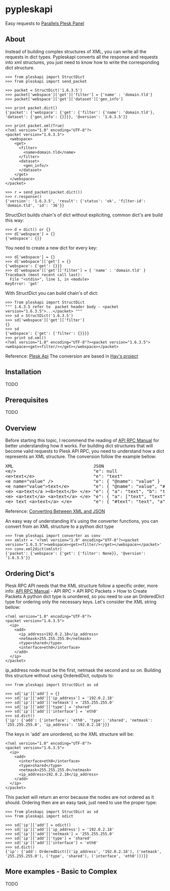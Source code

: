 # pypleskapi

Easy requests to [Parallels Plesk Panel](http://www.parallels.com/products/plesk/)

## About
Instead of building complex structures of XML, you can write all the requests in dict types.
Pypleskapi converts all the response and requests into xml structures, you just need to know how to write
the corresponding dict structure.

    >>> from pleskapi import StructDict
    >>> from pleskapi import send_packet

    >>> packet = StructDict('1.6.3.5')
    >>> packet['webspace']['get']['filter'] = {'name' : 'domain.tld'}
    >>> packet['webspace']['get']['dataset']['gen_info']
	
	>>> print packet.dict()
	{'packet': {'webspace': {'get': {'filter': {'name': 'domain.tld'}, 'dataset': {'gen_info': {}}}}, '@version': '1.6.3.5'}}

	>>> print packet.xml(True)
	<?xml version="1.0" encoding="UTF-8"?>
	<packet version="1.6.3.5">
	  <webspace>
	    <get>
    	  <filter>
	        <name>domain.tld</name>
	      </filter>
	      <dataset>
	        <gen_info/>
	      </dataset>
	    </get>
	  </webspace>
	</packet>

    >>> r = send_packet(packet.dict())
    >>> r.response()
    {'version': '1.6.3.5', 'result': {'status': 'ok', 'filter-id': 'domain.tld', 'id': '36'}}

StructDict builds chain's of dict without expliciting, common dict's are build this way:
	
	>>> d = dict() or {}
	>>> d['webspace'] = {}
	{'webspace': {}}

You need to create a new dict for every key:

	>>> d['webspace'] = {}
	>>> d['webspace']['get'] = {}
	{'webspace': {'get': {}}}
	>>> d['webspace']['get']['filter'] = { 'name' : 'domain.tld' }
	Traceback (most recent call last):
	  File "<stdin>", line 1, in <module>
	KeyError: 'get'

With StructDict you can build chain's of dict:
	
	>>> from pleskapi import StructDict
	""" 1.6.3.5 refer to  packet header body - <packet version="1.6.3.5">...</packet> """
	>>> sd = StructDict('1.6.3.5')
	>>> sd['webspace']['get']['filter']
	{}
	>>> sd
	{'webspace': {'get': {'filter': {}}}}
	>>> print sd.xml()
	<?xml version="1.0" encoding="UTF-8"?><packet version="1.6.3.5"><webspace><get><filter/></get></webspace></packet>

Reference: [Plesk Api](http://download1.parallels.com/Plesk/PP11/11.0/Doc/en-US/online/plesk-api-rpc/33899.htm)
The conversion are based in [Hay's project](http://github.com/hay/xml2json)

## Installation

TODO

## Prerequisites

TODO

## Overview

Before starting this topic, I recommend the reading of [API RPC Manual](http://www.parallels.com/download/plesk/11/documentation/) for
better understanding how it works.
For building dict structures that will become valid requests to Plesk API RPC, you need to understand how a dict represents an XML structure.
The conversion follow the example bellow:

<pre>
XML                              JSON
&lt;e/&gt;                             "e": null
&lt;e&gt;text&lt;/e&gt;                      "e": "text"
&lt;e name="value" /&gt;               "e": { "@name": "value" }
&lt;e name="value"&gt;text&lt;/e&gt;         "e": { "@name": "value", "#text": "text" }
&lt;e&gt; &lt;a&gt;text&lt;/a &gt;&lt;b&gt;text&lt;/b&gt; &lt;/e&gt; "e": { "a": "text", "b": "text" }
&lt;e&gt; &lt;a&gt;text&lt;/a&gt; &lt;a&gt;text&lt;/a&gt; &lt;/e&gt; "e": { "a": ["text", "text"] }
&lt;e&gt; text &lt;a&gt;text&lt;/a&gt; &lt;/e&gt;        "e": { "#text": "text", "a": "text" }
</pre>

Reference: [Converting Between XML and JSON](http://www.xml.com/pub/a/2006/05/31/converting-between-xml-and-json.html)

An easy way of understanding it's using the converter functions, you can convert from an XML structure to a python dict type

	>>> from pleskapi import converter as conv
	>>> xmlstr = '<?xml version="1.0" encoding="UTF-8"?><packet version="1.6.3.5"><webspace><get><filter/></get></webspace></packet>'
	>>> conv.xml2dict(xmlstr)
	{'packet': {'webspace': {'get': {'filter': None}}, '@version': '1.6.3.5'}}

## Ordering Dict's

Plesk RPC API needs that the XML structure follow a specific order, more info: [API RPC Manual](http://www.parallels.com/download/plesk/11/documentation/) - API RPC > API RPC Packets > How to Create Packets
A python dict type is unordered, so you need to use an OrderedDict type for ordering only the necessary keys.
Let's consider the XML string bellow:

	<?xml version="1.0" encoding="UTF-8"?>
	<packet version="1.6.3.5">
	  <ip>
	    <add>
	      <ip_address>192.0.2.18</ip_address>
	      <netmask>255.255.255.0</netmask>
	      <type>shared</type>
	      <interface>eth0</interface>
	    </add>
	  </ip>
	</packet>

ip_address node must be the first, netmask the second and so on.
Building this structure without using OrderedDict, outputs to:
	
	>>> from pleskapi import StructDict as sd
	
	>>> sd['ip']['add'] = {}
	>>> sd['ip']['add']['ip_address'] = '192.0.2.18'
	>>> sd['ip']['add']['netmask'] = '255.255.255.0'
	>>> sd['ip']['add']['type'] = 'shared'
	>>> sd['ip']['add']['interface'] = 'eth0'
	>>> sd.dict()
	{'ip': {'add': {'interface': 'eth0', 'type': 'shared', 'netmask': '255.255.255.0', 'ip_address': '192.0.2.18'}}}

The keys in 'add' are unordered, so the XML structure will be:

	<?xml version="1.0" encoding="UTF-8"?>
	<packet version="1.6.3.5">
	  <ip>
	    <add>
	      <interface>eth0</interface>
	      <type>shared</type>
	      <netmask>255.255.255.0</netmask>
	      <ip_address>192.0.2.18</ip_address>
	    </add>
	  </ip>
	</packet>

This packet will return an error because the nodes are not ordered as it should.
Ordering then are an easy task, just need to use the proper type:

	>>> from pleskapi import StructDict as sd
	>>> from pleskapi import odict

	>>> sd['ip']['add'] = odict()
	>>> sd['ip']['add']['ip_address'] = '192.0.2.18'
	>>> sd['ip']['add']['netmask'] = '255.255.255.0'
	>>> sd['ip']['add']['type'] = 'shared'
	>>> sd['ip']['add']['interface'] = 'eth0'
	>>> sd.dict()
	{'ip': {'add': OrderedDict([('ip_address', '192.0.2.18'), ('netmask', '255.255.255.0'), ('type', 'shared'), ('interface', 'eth0')])}}


## More examples - Basic to Complex

TODO
